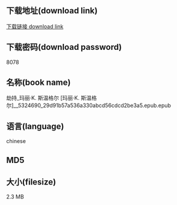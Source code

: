 ## 下载地址(download link)
[下载链接 download link](https://tutu365.netlify.app/?s=%E5%8A%AB%E6%8C%81_%E7%8E%9B%E4%B8%BD%C2%B7K.+%E6%96%AF%E6%B8%A9%E6%A0%BC%E5%B0%94+%5B%E7%8E%9B%E4%B8%BD%C2%B7K.+%E6%96%AF%E6%B8%A9%E6%A0%BC%E5%B0%94%5D__5324690_29d91b57a536a330abcd56cdcd2be3a5.epub)

## 下载密码(download password)
8078

## 名称(book name)
劫持_玛丽·K. 斯温格尔 [玛丽·K. 斯温格尔]__5324690_29d91b57a536a330abcd56cdcd2be3a5.epub.epub

## 语言(language)
chinese

## MD5


## 大小(filesize)
2.3 MB
